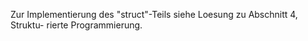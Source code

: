 Zur Implementierung des "struct"-Teils siehe Loesung zu Abschnitt 4, Struktu-
rierte Programmierung.
